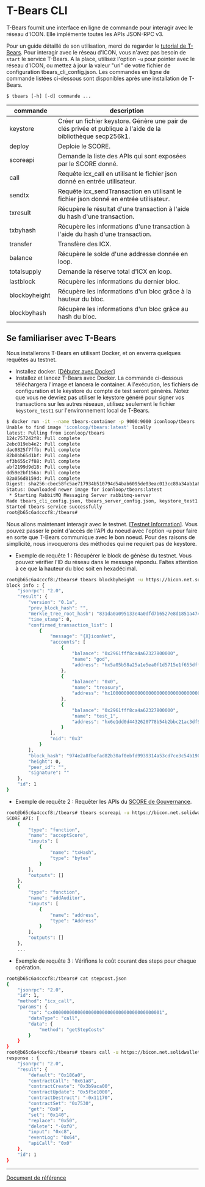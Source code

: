 # T-Bears CLI

T-Bears fournit une interface en ligne de commande pour interagir avec le réseau d'ICON. Elle implémente toutes les APIs JSON-RPC v3.

Pour un guide détaillé de son utilisation, merci de regarder le [tutorial de T-Bears](https://github.com/icon-project/t-bears/blob/master/README.md). 
Pour interagir avec le réseau d'ICON, vous n'avez pas besoin de `start` le service T-Bears.
A la place, utilisez l'option `-u` pour pointer avec le réseau d'ICON, ou mettez à jour la valeur "uri" de votre fichier de configuration tbears_cli_config.json.
Les commandes en ligne de commande listées ci-dessous sont disponibles après une installation de T-Bears.

```console
$ tbears [-h] [-d] commande ...
```

| commande | description |
|-------|-------|
| keystore | Créer un fichier keystore. Génère une pair de clés privée et publique à l'aide de la bibliothèque secp256k1. |
| deploy | Deploie le SCORE. |
| scoreapi | Demande la liste des APIs qui sont exposées par le SCORE donné. |
| call | Requête icx_call en utilisant le fichier json donné en entrée utilisateur. |
| sendtx | Requête icx_sendTransaction en utilisant le fichier json donné en entrée utilisateur. |
| txresult | Récupère le résultat d'une transaction à l'aide du hash d'une transaction. |
| txbyhash | Récupère les informations d'une transaction à l'aide du hash d'une transaction. |
| transfer | Transfère des ICX. |
| balance | Récupère le solde d'une addresse donnée en loop. |
| totalsupply | Demande la réserve total d'ICX en loop. |
| lastblock | Récupère les informations du dernier bloc. |
| blockbyheight | Récupère les informations d'un bloc grâce à la hauteur du bloc. |
| blockbyhash | Récupère les informations d'un bloc grâce au hash du bloc. |

## Se familiariser avec T-Bears
Nous installerons T-Bears en utilisant Docker, et on enverra quelques requêtes au testnet.

- Installez docker. [[Débuter avec Docker](https://www.docker.com/get-started)]
- Installez et lancez T-Bears avec Docker.
La commande ci-dessous téléchargera l'image et lancera le container.
A l'exécution, les fichiers de configuration et le keystore du compte de test seront générés.
Notez que vous ne devriez pas utiliser le keystore généré pour signer vos transactions sur les autres réseaux,
utilisez seulement le fichier `keystore_test1` sur l'environnement local de T-Bears.

```bash
$ docker run -it --name tbears-container -p 9000:9000 iconloop/tbears
Unable to find image 'iconloop/tbears:latest' locally
latest: Pulling from iconloop/tbears
124c757242f8: Pull complete 
2ebc019eb4e2: Pull complete 
dac0825f7ffb: Pull complete 
82b0bb65d1bf: Pull complete 
ef3b655c7f88: Pull complete 
abf2199d9d18: Pull complete 
dd59e2bf156a: Pull complete 
02a056d8159d: Pull complete 
Digest: sha256:cbec58fc5ae717934b510794d54bab6095de03eac013cc89a34ab1a8899e1813
Status: Downloaded newer image for iconloop/tbears:latest
 * Starting RabbitMQ Messaging Server rabbitmq-server                    [ OK ] 
Made tbears_cli_config.json, tbears_server_config.json, keystore_test1 successfully
Started tbears service successfully
root@b65c6a4cccf8:/tbears#
```

Nous allons maintenant interagir avec le testnet.
[[Testnet Information](icon_network-fr.md#testnet-for-dapps)].
Vous pouvez passer le point d'accès de l'API du noeud avec l'option -u pour faire en sorte que T-Bears communique avec le bon noeud.
Pour des raisons de simplicité, nous invoquerons des méthodes qui ne requiert pas de keystore.
- Exemple de requête 1 : Récupérer le block de génèse du testnet. Vous pouvez vérifier l'ID du réseau dans le message répondu.
Faîtes attention à ce que la hauteur du bloc soit en hexadécimal.

```bash
root@b65c6a4cccf8:/tbears# tbears blockbyheight -u https://bicon.net.solidwallet.io/api/v3 0x0
block info : {
    "jsonrpc": "2.0",
    "result": {
        "version": "0.1a",
        "prev_block_hash": "",
        "merkle_tree_root_hash": "831da0a095133e4a0dfd7b6527e8d1851a474dfface9748ec2fe2c6464d345ed",
        "time_stamp": 0,
        "confirmed_transaction_list": [
            {
                "message": "{X}iconNet",
                "accounts": [
                    {
                        "balance": "0x2961fff8ca4a62327800000",
                        "name": "god",
                        "address": "hx5a05b58a25a1e5ea0f1d5715e1f655dffc1fb30a"
                    },
                    {
                        "balance": "0x0",
                        "name": "treasury",
                        "address": "hx1000000000000000000000000000000000000000"
                    },
                    {
                        "balance": "0x2961fff8ca4a62327800000",
                        "name": "test_1",
                        "address": "hx6e1dd0d4432620778b54b2bbc21ac3df961adf89"
                    }
                ],
                "nid": "0x3"
            }
        ],
        "block_hash": "974e2a8fbefad82b30af0ebfd9939314a53cd7ce3c54b19079b59501122987fe",
        "height": 0,
        "peer_id": "",
        "signature": ""
    },
    "id": 1
}

```

- Exemple de requête 2 : Requêter les APIs du [SCORE de Gouvernance](https://github.com/icon-project/governance/blob/master/README.md).

```bash
root@b65c6a4cccf8:/tbears# tbears scoreapi -u https://bicon.net.solidwallet.io/api/v3 cx0000000000000000000000000000000000000001
SCORE API: [
    {
        "type": "function",
        "name": "acceptScore",
        "inputs": [
            {
                "name": "txHash",
                "type": "bytes"
            }
        ],
        "outputs": []
    },
    {
        "type": "function",
        "name": "addAuditor",
        "inputs": [
            {
                "name": "address",
                "type": "Address"
            }
        ],
        "outputs": []
    },
    ...
```

- Exemple de requête 3 : Vérifions le coût courant des steps pour chaque opération. 

```bash
root@b65c6a4cccf8:/tbears# cat stepcost.json 
{
    "jsonrpc": "2.0",
    "id": 1,
    "method": "icx_call",
    "params": {
        "to": "cx0000000000000000000000000000000000000001",
        "dataType": "call",
        "data": {
            "method": "getStepCosts"
        }
    }
}
root@b65c6a4cccf8:/tbears# tbears call -u https://bicon.net.solidwallet.io/api/v3 stepcost.json
response : {
    "jsonrpc": "2.0",
    "result": {
        "default": "0x186a0",
        "contractCall": "0x61a8",
        "contractCreate": "0x3b9aca00",
        "contractUpdate": "0x5f5e1000",
        "contractDestruct": "-0x11170",
        "contractSet": "0x7530",
        "get": "0x0",
        "set": "0x140",
        "replace": "0x50",
        "delete": "-0xf0",
        "input": "0xc8",
        "eventLog": "0x64",
        "apiCall": "0x0"
    },
    "id": 1
}
```

---
[Document de référence](https://github.com/icon-project/icon-project.github.io/tree/b876874deb842cd062059f813ad5918d95d16053)